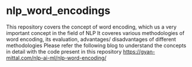 # nlp_word_encodings
 This repository covers the concept of word encoding, which us a very important concept in the field of NLP
 It coveres various methodologies of word encoding, its evaluation, advantages/ disadvantages of different methodologies
 Please refer the following blog to understand the concepts in detail with the code present in this repository
https://gyan-mittal.com/nlp-ai-ml/nlp-word-encoding/
